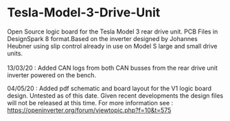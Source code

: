 # Tesla-Model-3-Drive-Unit
Open Source logic board for the Tesla Model 3 rear drive unit. PCB Files in DesignSpark 8 format.Based on the inverter designed by Johannes Heubner using slip control already in use on Model S large and small drive units.
<br>
<br>
13/03/20 : Added CAN logs from both CAN busses from the rear drive unit inverter powered on the bench.

04/05/20 : Added pdf schematic and board layout for the V1 logic board design. Untested as of this date. Given recent developments the design files will not be released at this time. For more information see : <br>
https://openinverter.org/forum/viewtopic.php?f=10&t=575
